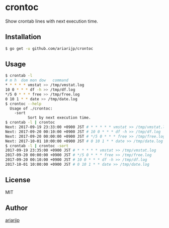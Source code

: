 # crontoc

Show crontab lines with next execution time.

## Installation

```bash
$ go get -u github.com/ariarijp/crontoc
```

## Usage

```bash
$ crontab -l
# m h  dom mon dow   command
* * * * * vmstat >> /tmp/vmstat.log
10 0 * * * df -h >> /tmp/df.log
*/5 0 * * * free >> /tmp/free.log
0 10 1 * * date >> /tmp/date.log
$ crontoc --help
  Usage of ./crontoc:
    -sort
          Sort by next execution time.
$ crontab -l | crontoc
Next: 2017-09-19 23:33:00 +0900 JST # * * * * * vmstat >> /tmp/vmstat.log
Next: 2017-09-20 00:10:00 +0900 JST # 10 0 * * * df -h >> /tmp/df.log
Next: 2017-09-20 00:00:00 +0900 JST # */5 0 * * * free >> /tmp/free.log
Next: 2017-10-01 10:00:00 +0900 JST # 0 10 1 * * date >> /tmp/date.log
$ crontab -l | crontoc -sort
2017-09-19 23:35:00 +0900 JST # * * * * * vmstat >> /tmp/vmstat.log
2017-09-20 00:00:00 +0900 JST # */5 0 * * * free >> /tmp/free.log
2017-09-20 00:10:00 +0900 JST # 10 0 * * * df -h >> /tmp/df.log
2017-10-01 10:00:00 +0900 JST # 0 10 1 * * date >> /tmp/date.log
```

## License

MIT

## Author

[ariarijp](https://github.com/ariarijp)
